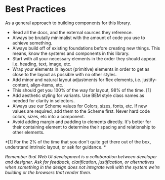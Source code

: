 <!-- This is the general documentation layout. Add or remove any sections as needed, but try to stay consistent across components. -->
# Best Practices

As a general approach to building components for this library.

  - Read all the docs, and the external sources they reference.
  - Always be brutally minimalist with the amount of code you use to achieve something.
  - Always build off of existing foundations before creating new things. This means, know the systems and components in this library.
  - Start with all your necessary elements in the order they should appear. i.e. heading, text, image, etc.
  - Wrap your elements in layout (primitive) elements in order to get as close to the layout as possible with no other styles.
  - Add minor and natural layout adjustments for flex elements, i.e. justify-content, align-items, etc.
  - This should get you 100% of the way for layout, 98% of the time. [1]
  - Add aesthetic styling for variants. Use BEM style class names as needed for clarity in selectors.
  - Always use our Scheme values for Colors, sizes, fonts, etc.  If new values are required, add them to the Scheme first. Never hard code colors, sizes, etc into a component.
  - Avoid adding margin and padding to elements directly. It's better for their containing element to determine their spacing and relationship to other elements.

*[1] For the 2% of the time that you don't quite get there out of the box, understand intrinsic layout, or ask for guidance. *

*Remember that Web UI development is a collaboration between developer and designer. Ask for feedback, clarification, justification, or alternatives when something in the design does not integrate well with the system we're building or the browsers that render them.*



